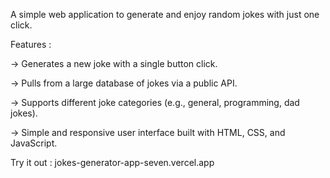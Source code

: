 A simple web application to generate and enjoy random jokes with just one click.

Features :

-> Generates a new joke with a single button click.

-> Pulls from a large database of jokes via a public API.

-> Supports different joke categories (e.g., general, programming, dad jokes).

-> Simple and responsive user interface built with HTML, CSS, and JavaScript.

Try it out : jokes-generator-app-seven.vercel.app

